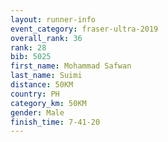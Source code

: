 ```yaml
---
layout: runner-info 
event_category: fraser-ultra-2019 
overall_rank: 36
rank: 28
bib: 5025
first_name: Mohammad Safwan
last_name: Suimi
distance: 50KM
country: PH
category_km: 50KM
gender: Male
finish_time: 7-41-20
---
```

